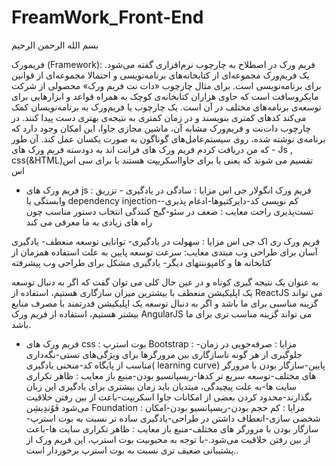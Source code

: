 # FreamWork_Front-End

بسم الله الرحمن الرحیم
 
 
 فریمورک (Framework):
 فریم ورک در اصطلاح به چارچوب نرم‌افزاری گفته می‌شود. یک فریم‌ورک مجموعه‌ای از کتابخانه‌های برنامه‌نویسی و احتمالا مجموعه‌ای از قوانین برای برنامه‌نویسی است.
برای مثال چارچوب «دات نت فریم ورک» محصولی از شرکت مایکروسافت است که حاوی هزاران کتابخانه‌ی کوچک به همراه قواعد و ابزارهایی برای توسعه‌ی برنامه‌های مختلف در آن است.
یک چارچوب یا فریم‌ورک به برنامه‌نویسان کمک می‌کند کدهای کمتری بنویسند و در زمان کمتری به نتیجه‌ی بهتری دست پیدا کنند. در چارچوب دات‌نت و فریم‌ورک مشابه آن، ماشین مجازی جاوا، این امکان وجود دارد که برنامه‌ی نوشته شده، روی سیستم‌عامل‌های گوناگون به صورت یکسان عمل کند.
آن طور که من دریافت کردم فریم ورک های فرانت اند به دودسته فریم ورک های - Js  , css(&HTML)تقسیم می شوند که یعنی یا برای جاوااسکریپت هستند یا برای سی اس اس 

-	فریم ورک های js  :
فریم ورک انگولار جی اس
مزایا :
سادگی در یادگیری - تزریق وابستگی یا dependency injection-کم نویسی کد-دایرکتیوها-ادغام پذیری-تست‌پذیری راحت
معایب :
ضعف در سئو-گیج کنندگی انتخاب دستور مناسب چون راه های زیادی به ما معرفی می کند

فریم ورک ری اک جی اس
مزایا :
سهولت در یادگیری- توانایی توسعه منعطف- یادگیری آسان برای طراحی وب مبتدی
معایب:
سرعت توسعه پایین به علت استفاده همزمان از کتابخانه ها و کامپوننتهای دیگر- یادگیری مشکل برای طراحی وب پیشرفته

به عنوان یک نتیجه گیری کوتاه و در عین حال کلی می توان گفت که اگر به دنبال توسعه یک اپلیکیشن منعطف با بیشترین میزان سازگاری هستیم، استفاده از ReactJS می تواند گزینه مناسبی برای ما باشد و اگر به دنبال توسعه یک اپلیکیشن قدرتمند با مصرف منابع بیشتر هستیم، استفاده از فریم ورک AngularJS می تواند گزینه مناسب تری برای ما باشد.

-	فریم ورک های css :
بوت استرپ Bootstrap  :
مزایا :
صرفه‌جویی در زمان-جلوگیری از هر گونه ناسازگاری بین مرورگرها برای ویژگی‌های تستی-نگه‌داری مناسب از پایگاه کد-منحنی یادگیری( learning curve) پایین-سازگار بودن با مرورگر های مختلف-توسعه سریع تر کدها-ریسپانسیو بودن-منبع باز 
معایب :
ظاهر تکراری سایت ها-به علت پیچیدگی، مبتدیان باید زمان بیشتری برای یادگیری این زبان بگذارند-محدود کردن بعضی از امکانات جاوا اسکریپت-باعث از بین رفتن خلاقیت می‌شود
فَوُندِیشِن Foundation :
مزایا :
کم حجم بودن-ریسپانسیو بودن-امکان شخصی سازی-انعطاف داشتن در طراحی-یادگیری ساده تر نسبت به بوت استرپ-سازگار بودن با مرورگر های مختلف-منبع باز
معایب :
ظاهر تکراری سایت ها-باعث از بین رفتن خلاقیت می‌شود.-با توجه به محبوبیت بوت استرپ، این فریم ورک از پشتیبانی ضعیف تری نسبت به بوت استرپ برخوردار است..



